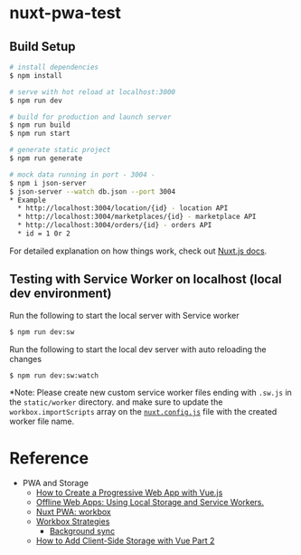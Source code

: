 # nuxt-pwa-test

## Build Setup

```bash
# install dependencies
$ npm install

# serve with hot reload at localhost:3000
$ npm run dev

# build for production and launch server
$ npm run build
$ npm run start

# generate static project
$ npm run generate

# mock data running in port - 3004 - 
$ npm i json-server
$ json-server --watch db.json --port 3004
* Example
  * http://localhost:3004/location/{id} - location API
  * http://localhost:3004/marketplaces/{id} - marketplace API
  * http://localhost:3004/orders/{id} - orders API
  * id = 1 0r 2

```

For detailed explanation on how things work, check out [Nuxt.js docs](https://nuxtjs.org).

## Testing with Service Worker on localhost (local dev environment)

Run the following to start the local server with Service worker

```bash
$ npm run dev:sw
```
Run the following to start the local dev server with auto reloading the changes

```bash
$ npm run dev:sw:watch
```

*Note: 
Please create new custom service worker files ending with `.sw.js` in the `static/worker` directory.
and make sure to update the `workbox.importScripts` array on the [`nuxt.config.js`](#nuxt.config.js) file with the created worker file name.

# Reference

- PWA and Storage
    - [How to Create a Progressive Web App with Vue.js](https://javascript.plainenglish.io/how-to-create-a-progressive-web-app-with-vue-js-7086cbf87a43)
    - [Offline Web Apps: Using Local Storage and Service Workers.](https://medium.com/@onejohi/offline-web-apps-using-local-storage-and-service-workers-5d40467117b9)
    - [Nuxt PWA: workbox](https://pwa.nuxtjs.org/workbox)
    - [Workbox Strategies](https://developers.google.com/web/tools/workbox/modules/workbox-strategies)
        - [Background sync](https://developers.google.com/web/tools/workbox/modules/workbox-background-sync)
    - [How to Add Client-Side Storage with Vue Part 2](https://medium.com/@mntlmaxi/make-your-vue-app-last-with-indexeddb-66f02708830e)